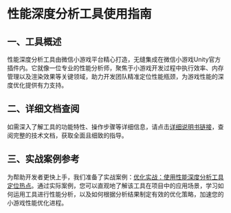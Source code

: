 # 性能深度分析工具使用指南
## 一、工具概述
性能深度分析工具由微信小游戏平台精心打造，无缝集成在微信小游戏Unity官方插件内。它就像一位专业的性能分析师，聚焦于小游戏开发过程中执行效率、内存管理以及渲染效果等关键领域，助力开发团队精准定位性能瓶颈，为游戏性能的深度优化提供有力支持。

## 二、详细文档查阅
如需深入了解工具的功能特性、操作步骤等详细信息，请点击[详细说明书链接](https://doc.weixin.qq.com/doc/w3_AOEA3AZ-ACcWHpBCbiHSfagf1JFKZ?scode=AJEAIQdfAAo3yfxZRw)，查阅完整的技术文档，获取全面且细致的指导。

## 三、实战案例参考
为帮助开发者更快上手，我们准备了实战案例：[优化实战：使用性能深度分析工具定位热点](https://doc.weixin.qq.com/doc/w3_AOEA3AZ-ACcPbQwJMi2SEmLa0mc4W?scode=AJEAIQdfAAolvb9gPG)。通过实际案例，您可以直观地了解该工具在项目中的应用场景，学习如何运用工具进行性能分析，以及如何根据分析结果制定有效的优化策略，加速您的小游戏性能优化进程。 